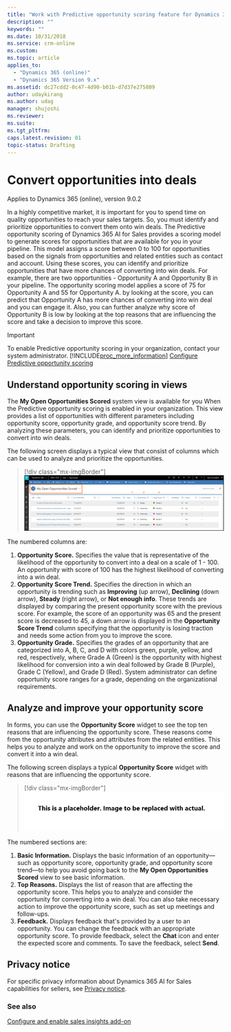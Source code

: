 ```yaml
---
title: "Work with Predictive opportunity scoring feature for Dynamics 365 Customer Engagement  | MicrosoftDocs"
description: ""
keywords: ""
ms.date: 10/31/2018
ms.service: crm-online
ms.custom: 
ms.topic: article
applies_to:
  - "Dynamics 365 (online)"
  - "Dynamics 365 Version 9.x"
ms.assetid: dc27cdd2-0c47-4d90-b01b-d7d37e275809
author: udaykirang
ms.author: udag
manager: shujoshi
ms.reviewer: 
ms.suite: 
ms.tgt_pltfrm: 
caps.latest.revision: 01
topic-status: Drafting
---
```


# Convert opportunities into deals

Applies to Dynamics 365 (online), version 9.0.2<br>

In a highly competitive market, it is important for you to spend time on quality opportunities to reach your sales targets. So, you must identify and prioritize opportunities to convert them onto win deals. The Predictive opportunity scoring of Dynamics 365 AI for Sales provides a scoring model to generate scores for opportunities that are available for you in your pipeline. This model assigns a score between 0 to 100 for opportunities based on the signals from opportunities and related entities such as contact and account. Using these scores, you can identify and prioritize opportunities that have more chances of converting into win deals. 
For example, there are two opportunities - Opportunity A and Opportunity B in your pipeline. The opportunity scoring model applies a score of 75 for Opportunity A and 55 for Opportunity A. by looking at the score, you can predict that Opportunity A has more chances of converting into win deal and you can engage it. Also, you can further analyze why score of Opportunity B is low by looking at the top reasons that are influencing the score and take a decision to improve this score.

> [!IMPORTANT]
> To enable Predictive opportunity scoring in your organization, contact your system administrator. [!INCLUDE[proc_more_information](../includes/proc-more-information.md)] [Configure Predictive opportunity scoring](configure-enable-sales-insights-addon.md#configure-predictive-opportunity-scoring)

## Understand opportunity scoring in views

The **My Open Opportunities Scored** system view is available for you When the Predictive opportunity scoring is enabled in your organization. This view provides a list of opportunities with different parameters including opportunity score, opportunity grade, and opportunity score trend. By analyzing these parameters, you can identify and prioritize opportunities to convert into win deals.

The following screen displays a typical view that consist of columns which can be used to analyze and prioritize the opportunities.

> [!div class="mx-imgBorder"]
> ![My open opportunity scored view](media/my-open-opportunity-score-view.png "My open opportunity scored view")

The numbered columns are:
1. **Opportunity Score.** Specifies the value that is representative of the likelihood of the opportunity to convert into a deal on a scale of 1 - 100. An opportunity with score of 100 has the highest likelihood of converting into a win deal.
1. **Opportunity Score Trend.** Specifies the direction in which an opportunity is trending such as **Improving** (up arrow), **Declining** (down arrow), **Steady** (right arrow), or **Not enough info**. These trends are displayed by comparing the present opportunity score with the previous score. For example, the score of an opportunity was 65 and the present score is decreased to 45, a down arrow is displayed in the **Opportunity Score Trend** column specifying that the opportunity is losing traction and needs some action from you to improve the score.
1. **Opportunity Grade.** Specifies the grades of an opportunity that are categorized into A, B, C, and D with colors green, purple, yellow, and red, respectively, where Grade A (Green) is the opportunity with highest likelihood for conversion into a win deal followed by Grade B (Purple), Grade C (Yellow), and Grade D (Red). System administrator can define opportunity score ranges for a grade, depending on the organizational requirements. 

## Analyze and improve your opportunity score

In forms, you can use the **Opportunity Score** widget to see the top ten reasons that are influencing the opportunity score. These reasons come from the opportunity attributes and attributes from the related entities. This helps you to analyze and work on the opportunity to improve the score and convert it into a win deal.

The following screen displays a typical **Opportunity Score** widget with reasons that are influencing the opportunity score.

> [!div class="mx-imgBorder"]
> ![Predictive opportunity score widget](media/predictive-opportunity-scoring-widget.png "Predictive opportunity score widget")

The numbered sections are:
1. **Basic Information.** Displays the basic information of an opportunity—such as opportunity score, opportunity grade, and opportunity score trend—to help you avoid going back to the **My Open Opportunities Scored** view to see basic information.
2. **Top Reasons.** Displays the list of reason that are affecting the opportunity score. This helps you to analyze and consider the opportunity for converting into a win deal. You can also take necessary action to improve the opportunity score, such as set up meetings and follow-ups.
3. **Feedback.** Displays feedback that's provided by a user to an opportunity. You can change the feedback with an appropriate opportunity score. 
To provide feedback, select the **Chat** icon and enter the expected score and comments. To save the feedback, select **Send**.


## Privacy notice  

For specific privacy information about Dynamics 365 AI for Sales capabilities for sellers, see [Privacy notice](privacy-notice-seller.md).

### See also

[Configure and enable sales insights add-on](configure-enable-sales-insights-addon.md) 